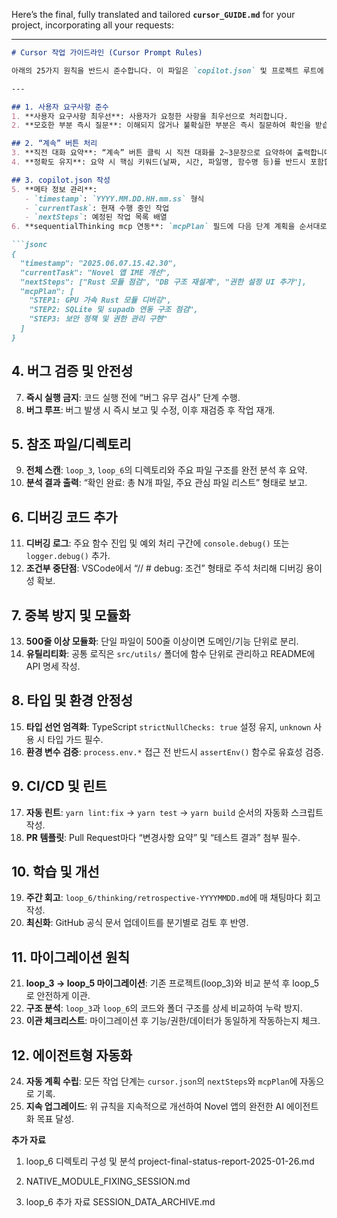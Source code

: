 Here’s the final, fully translated and tailored **`cursor_GUIDE.md`** for your project, incorporating all your requests:

---

````markdown
# Cursor 작업 가이드라인 (Cursor Prompt Rules)

아래의 25가지 원칙을 반드시 준수합니다. 이 파일은 `copilot.json` 및 프로젝트 루트에 고정하며, “계속(Continue)” 버튼을 눌러도 Cursor가 맥락을 잃지 않고 일관성 있게 작업할 수 있도록 합니다.

---

## 1. 사용자 요구사항 준수  
1. **사용자 요구사항 최우선**: 사용자가 요청한 사항을 최우선으로 처리합니다.  
2. **모호한 부분 즉시 질문**: 이해되지 않거나 불확실한 부분은 즉시 질문하여 확인을 받습니다.

## 2. “계속” 버튼 처리  
3. **직전 대화 요약**: “계속” 버튼 클릭 시 직전 대화를 2~3문장으로 요약하여 출력합니다.  
4. **정확도 유지**: 요약 시 핵심 키워드(날짜, 시간, 파일명, 함수명 등)를 반드시 포함합니다.

## 3. copilot.json 작성  
5. **메타 정보 관리**:
   - `timestamp`: `YYYY.MM.DD.HH.mm.ss` 형식  
   - `currentTask`: 현재 수행 중인 작업  
   - `nextSteps`: 예정된 작업 목록 배열  
6. **sequentialThinking mcp 연동**: `mcpPlan` 필드에 다음 단계 계획을 순서대로 기록합니다.

```jsonc
{
  "timestamp": "2025.06.07.15.42.30",
  "currentTask": "Novel 앱 IME 개선",
  "nextSteps": ["Rust 모듈 점검", "DB 구조 재설계", "권한 설정 UI 추가"],
  "mcpPlan": [
    "STEP1: GPU 가속 Rust 모듈 디버깅",
    "STEP2: SQLite 및 supadb 연동 구조 점검",
    "STEP3: 보안 정책 및 권한 관리 구현"
  ]
}
````

## 4. 버그 검증 및 안전성

7. **즉시 실행 금지**: 코드 실행 전에 “버그 유무 검사” 단계 수행.
8. **버그 루프**: 버그 발생 시 즉시 보고 및 수정, 이후 재검증 후 작업 재개.

## 5. 참조 파일/디렉토리

9. **전체 스캔**: `loop_3`, `loop_6`의 디렉토리와 주요 파일 구조를 완전 분석 후 요약.
10. **분석 결과 출력**: “확인 완료: 총 N개 파일, 주요 관심 파일 리스트” 형태로 보고.

## 6. 디버깅 코드 추가

11. **디버깅 로그**: 주요 함수 진입 및 예외 처리 구간에 `console.debug()` 또는 `logger.debug()` 추가.
12. **조건부 중단점**: VSCode에서 “// # debug: 조건” 형태로 주석 처리해 디버깅 용이성 확보.

## 7. 중복 방지 및 모듈화

13. **500줄 이상 모듈화**: 단일 파일이 500줄 이상이면 도메인/기능 단위로 분리.
14. **유틸리티화**: 공통 로직은 `src/utils/` 폴더에 함수 단위로 관리하고 README에 API 명세 작성.

## 8. 타입 및 환경 안정성

15. **타입 선언 엄격화**: TypeScript `strictNullChecks: true` 설정 유지, `unknown` 사용 시 타입 가드 필수.
16. **환경 변수 검증**: `process.env.*` 접근 전 반드시 `assertEnv()` 함수로 유효성 검증.

## 9. CI/CD 및 린트

17. **자동 린트**: `yarn lint:fix` → `yarn test` → `yarn build` 순서의 자동화 스크립트 작성.
18. **PR 템플릿**: Pull Request마다 “변경사항 요약” 및 “테스트 결과” 첨부 필수.

## 10. 학습 및 개선

19. **주간 회고**: `loop_6/thinking/retrospective-YYYYMMDD.md`에 매 채팅마다 회고 작성.
20. **최신화**: GitHub 공식 문서 업데이트를 분기별로 검토 후 반영.

## 11. 마이그레이션 원칙

21. **loop\_3 → loop\_5 마이그레이션**: 기존 프로젝트(loop\_3)와 비교 분석 후 loop\_5로 안전하게 이관.
22. **구조 분석**: `loop_3`과 `loop_6`의 코드와 폴더 구조를 상세 비교하여 누락 방지.
23. **이관 체크리스트**: 마이그레이션 후 기능/권한/데이터가 동일하게 작동하는지 체크.

## 12. 에이전트형 자동화

24. **자동 계획 수립**: 모든 작업 단계는 `cursor.json`의 `nextSteps`와 `mcpPlan`에 자동으로 기록.
25. **지속 업그레이드**: 위 규칙을 지속적으로 개선하여 Novel 앱의 완전한 AI 에이전트화 목표 달성.

**추가 자료**
1. loop_6 디렉토리 구성 및 분석 project-final-status-report-2025-01-26.md

2. NATIVE_MODULE_FIXING_SESSION.md
3. loop_6 추가 자료 SESSION_DATA_ARCHIVE.md
